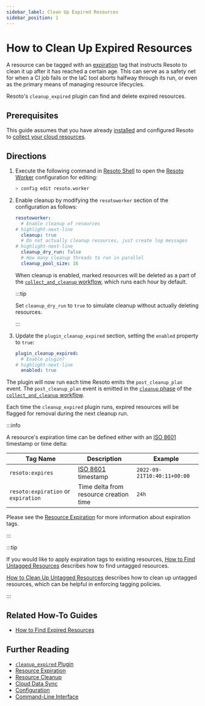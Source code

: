 ```yaml
---
sidebar_label: Clean Up Expired Resources
sidebar_position: 1
---
```


# How to Clean Up Expired Resources

A resource can be tagged with an [expiration](../../concepts/resource-management/expiration.md) tag that instructs Resoto to clean it up after it has reached a certain age. This can serve as a safety net for when a CI job fails or the IaC tool aborts halfway through its run, or even as the primary means of managing resource lifecycles.

Resoto's `cleanup_expired` plugin can find and delete expired resources.

## Prerequisites

This guide assumes that you have already [installed](../../getting-started/install-resoto/index.md) and configured Resoto to [collect your cloud resources](../../getting-started/configure-cloud-provider-access/index.md).

## Directions

1. Execute the following command in [Resoto Shell](../../reference/components/shell.md) to open the [Resoto Worker](../../reference/components/worker.md) configuration for editing:

   ```bash
   > config edit resoto.worker
   ```

2. Enable cleanup by modifying the `resotoworker` section of the configuration as follows:

   ```yaml
   resotoworker:
     # Enable cleanup of resources
   # highlight-next-line
     cleanup: true
     # Do not actually cleanup resources, just create log messages
   # highlight-next-line
     cleanup_dry_run: false
     # How many cleanup threads to run in parallel
     cleanup_pool_size: 16
   ```

   When cleanup is enabled, marked resources will be deleted as a part of the [`collect_and_cleanup` workflow](../../concepts/cloud-data-sync/index.md#collect_and_cleanup-workflow), which runs each hour by default.

   :::tip

   Set `cleanup_dry_run` to `true` to simulate cleanup without actually deleting resources.

   :::

3. Update the `plugin_cleanup_expired` section, setting the `enabled` property to `true`:

   ```yaml title="cleanup_expired plugin configuration"
   plugin_cleanup_expired:
     # Enable plugin?
   # highlight-next-line
     enabled: true
   ```

The plugin will now run each time Resoto emits the `post_cleanup_plan` event. The `post_cleanup_plan` event is emitted in the [`cleanup` phase](../../concepts/cloud-data-sync/index.md#cleanup) of the [`collect_and_cleanup` workflow](../../concepts/cloud-data-sync/index.md#collect_and_cleanup-workflow).

Each time the `cleanup_expired` plugin runs, expired resources will be flagged for removal during the next cleanup run.

:::info

A resource's expiration time can be defined either with an [ISO 8601](https://www.iso.org/iso-8601-date-and-time-format.html) timestamp or time delta:

| Tag Name                            | Description                                                                  | Example                     |
| ----------------------------------- | ---------------------------------------------------------------------------- | --------------------------- |
| `resoto:expires`                    | [ISO 8601](https://www.iso.org/iso-8601-date-and-time-format.html) timestamp | `2022-09-21T10:40:11+00:00` |
| `resoto:expiration` or `expiration` | Time delta from resource creation time                                       | `24h`                       |

Please see the [Resource Expiration](../../concepts/resource-management/expiration.md) for more information about expiration tags.

:::

:::tip

If you would like to apply expiration tags to existing resources, [How to Find Untagged Resources](../search/find-untagged-resources.md) describes how to find untagged resources.

[How to Clean Up Untagged Resources](./clean-up-untagged-resources.md) describes how to clean up untagged resources, which can be helpful in enforcing tagging policies.

:::

## Related How-To Guides

- [How to Find Expired Resources](../search/find-expired-resources.md)

## Further Reading

- [`cleanup_expired` Plugin](../../reference/components/plugins/cleanup_expired.md)
- [Resource Expiration](../../concepts/resource-management/expiration.md)
- [Resource Cleanup](../../concepts/resource-management/cleanup.md)
- [Cloud Data Sync](../../concepts/cloud-data-sync/index.md)
- [Configuration](../../reference/configuration/index.md)
- [Command-Line Interface](../../reference/cli/index.md)
